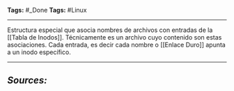 **Tags:** #_Done 
**Tags:** #Linux 
- - -
Estructura especial que asocia nombres de archivos con entradas de la [[Tabla de Inodos]]. Técnicamente es un archivo cuyo contenido son estas asociaciones. Cada entrada, es decir cada nombre o [[Enlace Duro]] apunta a un inodo específico.

- - - 
## ***Sources:***